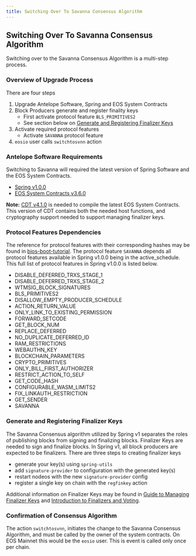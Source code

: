 ```yaml
---
title: Switching Over To Savanna Consensus Algorithm
---
```


## Switching Over To Savanna Consensus Algorithm
Switching over to the Savanna Consensus Algorithm is a multi-step process.

### Overview of Upgrade Process
There are four steps
1. Upgrade Antelope Software, Spring and EOS System Contracts
2. Block Producers generate and register finality keys
   - First activate protocol feature `BLS_PRIMITIVES2`
   - See section below on [Generate and Registering Finalizer Keys](#generate-and-registering-finalizer-keys)
3. Activate required protocol features
   - Activate `SAVANNA` protocol feature
4. `eosio` user calls `switchtosvnn` action

### Antelope Software Requirements
Switching to Savanna will required the latest version of Spring Software and the EOS System Contracts.
- [Spring v1.0.0](https://github.com/AntelopeIO/spring/releases)
- [EOS System Contracts v3.6.0](https://github.com/eosnetworkfoundation/eos-system-contracts/releases)

**Note:** [CDT v4.1.0](https://github.com/AntelopeIO/cdt/releases) is needed to compile the latest EOS System Contracts. This version of CDT contains both the needed host functions, and cryptography support needed to support managing finalizer keys.

### Protocol Features Dependencies
The reference for protocol features with their corresponding hashes may be found in [bios-boot-tutorial](https://github.com/AntelopeIO/spring/blob/main/tutorials/bios-boot-tutorial/bios-boot-tutorial.py). The protocol feature `SAVANNA` depends all protocol features available in Spring v1.0.0 being in the active_schedule. This full list of protocol features in Spring v1.0.0 is listed below.
- DISABLE_DEFERRED_TRXS_STAGE_1
- DISABLE_DEFERRED_TRXS_STAGE_2
- WTMSIG_BLOCK_SIGNATURES
- BLS_PRIMITIVES2
- DISALLOW_EMPTY_PRODUCER_SCHEDULE
- ACTION_RETURN_VALUE
- ONLY_LINK_TO_EXISTING_PERMISSION
- FORWARD_SETCODE
- GET_BLOCK_NUM
- REPLACE_DEFERRED
- NO_DUPLICATE_DEFERRED_ID
- RAM_RESTRICTIONS
- WEBAUTHN_KEY
- BLOCKCHAIN_PARAMETERS
- CRYPTO_PRIMITIVES
- ONLY_BILL_FIRST_AUTHORIZER
- RESTRICT_ACTION_TO_SELF
- GET_CODE_HASH
- CONFIGURABLE_WASM_LIMITS2
- FIX_LINKAUTH_RESTRICTION
- GET_SENDER
- SAVANNA

### Generate and Registering Finalizer Keys
The Savanna Consensus algorithm utilized by Spring v1 separates the roles of publishing blocks from signing and finalizing blocks. Finalizer Keys are needed to sign and finalize blocks. In Spring v1, all block producers are expected to be finalizers. There are three steps to creating finalizer keys
- generate your key(s) using `spring-utils`
- add `signature-provider` to configuration with the generated key(s)
- restart nodeos with the new `signature-provider` config
- register a single key on chain with the `regfinkey` action

Additional information on Finalizer Keys may be found in [Guide to Managing Finalizer Keys](../../advanced-topics/managing-finalizer-keys) and [Introduction to Finalizers and Voting](../../advanced-topics/introduction-finalizers-voting).

### Confirmation of Consensus Algorithm
The action `switchtosvnn`, initiates the change to the Savanna Consensus Algorithm, and must be called by the owner of the system contracts. On EOS Mainnet this would be the `eosio` user. This is event is called only once per chain.
